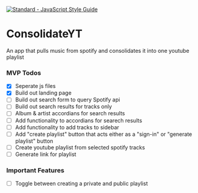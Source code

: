 [![Standard - JavaScript Style Guide](https://img.shields.io/badge/code%20style-standard-brightgreen.svg)](http://standardjs.com/)

# ConsolidateYT

An app that pulls music from spotify and consolidates it into one youtube playlist

### MVP Todos

- [x] Seperate js files
- [x] Build out landing page
- [ ] Build out search form to query Spotify api
- [ ] Build out search results for tracks only
- [ ] Album & artist accordians for search results
- [ ] Add functionality to accordians for searech results
- [ ] Add functionality to add tracks to sidebar
- [ ] Add "create playlist" button that acts either as a "sign-in" or "generate playlist" button
- [ ] Create youtube playlist from selected spotify tracks
- [ ] Generate link for playlist

### Important Features

- [ ] Toggle between creating a private and public playlist


